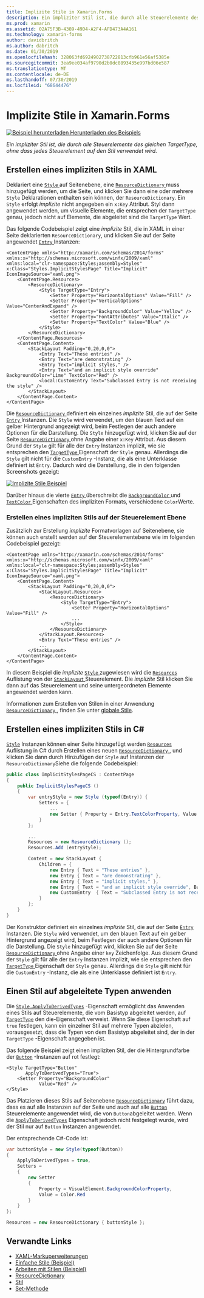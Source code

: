 ```yaml
---
title: Implizite Stile in Xamarin.Forms
description: Ein impliziter Stil ist, die durch alle Steuerelemente des gleichen TargetType, ohne dass jedes Steuerelement auf den Stil verwendet wird.
ms.prod: xamarin
ms.assetid: 02A75F3B-4389-49D4-A2F4-AFD473A4A161
ms.technology: xamarin-forms
author: davidbritch
ms.author: dabritch
ms.date: 01/30/2019
ms.openlocfilehash: 328063fd6924902738722813cfb961e56af5385e
ms.sourcegitcommit: 3ea9ee034af9790d2b0dc0893435e997bd06e587
ms.translationtype: MT
ms.contentlocale: de-DE
ms.lasthandoff: 07/30/2019
ms.locfileid: "68644476"
---
```

# <a name="implicit-styles-in-xamarinforms"></a>Implizite Stile in Xamarin.Forms

[![Beispiel herunterladen](~/media/shared/download.png) Herunterladen des Beispiels](https://docs.microsoft.com/samples/xamarin/xamarin-forms-samples/userinterface-styles-basicstyles)

_Ein impliziter Stil ist, die durch alle Steuerelemente des gleichen TargetType, ohne dass jedes Steuerelement auf den Stil verwendet wird._

## <a name="create-an-implicit-style-in-xaml"></a>Erstellen eines impliziten Stils in XAML

Deklariert eine [ `Style` ](xref:Xamarin.Forms.Style) auf Seitenebene, eine [ `ResourceDictionary` ](xref:Xamarin.Forms.ResourceDictionary) muss hinzugefügt werden, um die Seite, und klicken Sie dann eine oder mehrere `Style` Deklarationen enthalten sein können, der `ResourceDictionary`. Ein `Style` erfolgt *implizite* nicht angegeben ein `x:Key` Attribut. Styl dann angewendet werden, um visuelle Elemente, die entsprechen der `TargetType` genau, jedoch nicht auf Elemente, die abgeleitet sind die `TargetType` Wert.

Das folgende Codebeispiel zeigt eine *implizite* Stil, die in XAML in einer Seite deklarierten `ResourceDictionary`, und klicken Sie auf der Seite angewendet [ `Entry` ](xref:Xamarin.Forms.Entry) Instanzen:

```xaml
<ContentPage xmlns="http://xamarin.com/schemas/2014/forms" xmlns:x="http://schemas.microsoft.com/winfx/2009/xaml" xmlns:local="clr-namespace:Styles;assembly=Styles" x:Class="Styles.ImplicitStylesPage" Title="Implicit" IconImageSource="xaml.png">
    <ContentPage.Resources>
        <ResourceDictionary>
            <Style TargetType="Entry">
                <Setter Property="HorizontalOptions" Value="Fill" />
                <Setter Property="VerticalOptions" Value="CenterAndExpand" />
                <Setter Property="BackgroundColor" Value="Yellow" />
                <Setter Property="FontAttributes" Value="Italic" />
                <Setter Property="TextColor" Value="Blue" />
            </Style>
        </ResourceDictionary>
    </ContentPage.Resources>
    <ContentPage.Content>
        <StackLayout Padding="0,20,0,0">
            <Entry Text="These entries" />
            <Entry Text="are demonstrating" />
            <Entry Text="implicit styles," />
            <Entry Text="and an implicit style override" BackgroundColor="Lime" TextColor="Red" />
            <local:CustomEntry Text="Subclassed Entry is not receiving the style" />
        </StackLayout>
    </ContentPage.Content>
</ContentPage>
```

Die [ `ResourceDictionary` ](xref:Xamarin.Forms.ResourceDictionary) definiert ein einzelnes *implizite* Stil, die auf der Seite [ `Entry` ](xref:Xamarin.Forms.Entry) Instanzen. Die `Style` wird verwendet, um den blauen Text auf ein gelber Hintergrund angezeigt wird, beim Festlegen der auch andere Optionen für die Darstellung. Die `Style` hinzugefügt wird, klicken Sie auf der Seite [ `ResourceDictionary` ](xref:Xamarin.Forms.ResourceDictionary) ohne Angabe einer `x:Key` Attribut. Aus diesem Grund der `Style` gilt für alle der `Entry` Instanzen implizit, wie sie entsprechen den [ `TargetType` ](xref:Xamarin.Forms.Style.TargetType) Eigenschaft der `Style` genau. Allerdings die `Style` gilt nicht für die `CustomEntry` -Instanz, die als eine Unterklasse definiert ist `Entry`. Dadurch wird die Darstellung, die in den folgenden Screenshots gezeigt:

[![](implicit-images/implicit-styles.png "Implizite Stile Beispiel")](implicit-images/implicit-styles-large.png#lightbox "impliziten Stilen-Beispiel")

Darüber hinaus die vierte [ `Entry` ](xref:Xamarin.Forms.Entry) überschreibt die [ `BackgroundColor` ](xref:Xamarin.Forms.VisualElement.BackgroundColor) und [ `TextColor` ](xref:Xamarin.Forms.Entry.TextColor) Eigenschaften des impliziten Formats, verschiedene `Color`Werte.

### <a name="create-an-implicit-style-at-the-control-level"></a>Erstellen eines impliziten Stils auf der Steuerelement Ebene

Zusätzlich zur Erstellung *implizite* Formatvorlagen auf Seitenebene, sie können auch erstellt werden auf der Steuerelementebene wie im folgenden Codebeispiel gezeigt:

```xaml
<ContentPage xmlns="http://xamarin.com/schemas/2014/forms" xmlns:x="http://schemas.microsoft.com/winfx/2009/xaml" xmlns:local="clr-namespace:Styles;assembly=Styles" x:Class="Styles.ImplicitStylesPage" Title="Implicit" IconImageSource="xaml.png">
    <ContentPage.Content>
        <StackLayout Padding="0,20,0,0">
            <StackLayout.Resources>
                <ResourceDictionary>
                    <Style TargetType="Entry">
                        <Setter Property="HorizontalOptions" Value="Fill" />
                        ...
                    </Style>
                </ResourceDictionary>
            </StackLayout.Resources>
            <Entry Text="These entries" />
            ...
        </StackLayout>
    </ContentPage.Content>
</ContentPage>
```

In diesem Beispiel die *implizite* [ `Style` ](xref:Xamarin.Forms.Style) zugewiesen wird die [ `Resources` ](xref:Xamarin.Forms.VisualElement.Resources) Auflistung von der [ `StackLayout` ](xref:Xamarin.Forms.StackLayout)Steuerelement. Die *implizite* Stil klicken Sie dann auf das Steuerelement und seine untergeordneten Elemente angewendet werden kann.

Informationen zum Erstellen von Stilen in einer Anwendung [ `ResourceDictionary` ](xref:Xamarin.Forms.ResourceDictionary), finden Sie unter [globale Stile](~/xamarin-forms/user-interface/styles/application.md).

## <a name="create-an-implicit-style-in-c35"></a>Erstellen eines impliziten Stils in C&#35;

[`Style`](xref:Xamarin.Forms.Style) Instanzen können einer Seite hinzugefügt werden [ `Resources` ](xref:Xamarin.Forms.VisualElement.Resources) Auflistung in C# durch Erstellen eines neuen [ `ResourceDictionary` ](xref:Xamarin.Forms.ResourceDictionary), und klicken Sie dann durch Hinzufügen der `Style` auf Instanzen der `ResourceDictionary`Siehe die folgende Codebeispiel:

```csharp
public class ImplicitStylesPageCS : ContentPage
{
    public ImplicitStylesPageCS ()
    {
        var entryStyle = new Style (typeof(Entry)) {
            Setters = {
                ...
                new Setter { Property = Entry.TextColorProperty, Value = Color.Blue }
            }
        };

        ...
        Resources = new ResourceDictionary ();
        Resources.Add (entryStyle);

        Content = new StackLayout {
            Children = {
                new Entry { Text = "These entries" },
                new Entry { Text = "are demonstrating" },
                new Entry { Text = "implicit styles," },
                new Entry { Text = "and an implicit style override", BackgroundColor = Color.Lime, TextColor = Color.Red },
                new CustomEntry  { Text = "Subclassed Entry is not receiving the style" }
            }
        };
    }
}
```

Der Konstruktor definiert ein einzelnes *implizite* Stil, die auf der Seite [ `Entry` ](xref:Xamarin.Forms.Entry) Instanzen. Die `Style` wird verwendet, um den blauen Text auf ein gelber Hintergrund angezeigt wird, beim Festlegen der auch andere Optionen für die Darstellung. Die `Style` hinzugefügt wird, klicken Sie auf der Seite [ `ResourceDictionary` ](xref:Xamarin.Forms.ResourceDictionary) ohne Angabe einer `key` Zeichenfolge. Aus diesem Grund der `Style` gilt für alle der `Entry` Instanzen implizit, wie sie entsprechen den [ `TargetType` ](xref:Xamarin.Forms.Style.TargetType) Eigenschaft der `Style` genau. Allerdings die `Style` gilt nicht für die `CustomEntry` -Instanz, die als eine Unterklasse definiert ist `Entry`.

## <a name="apply-a-style-to-derived-types"></a>Einen Stil auf abgeleitete Typen anwenden

Die [`Style.ApplyToDerivedTypes`](xref:Xamarin.Forms.Style.ApplyToDerivedTypes) -Eigenschaft ermöglicht das Anwenden eines Stils auf Steuerelemente, die vom Basistyp abgeleitet werden, auf [`TargetType`](xref:Xamarin.Forms.Style.TargetType) den die-Eigenschaft verweist. Wenn Sie diese Eigenschaft auf `true` festlegen, kann ein einzelner Stil auf mehrere Typen abzielen, vorausgesetzt, dass die Typen von dem Basistyp abgeleitet sind, der in der `TargetType` -Eigenschaft angegeben ist.

Das folgende Beispiel zeigt einen impliziten Stil, der die Hintergrundfarbe der [`Button`](xref:Xamarin.Forms.Button) -Instanzen auf rot festlegt:

```xaml
<Style TargetType="Button"
       ApplyToDerivedTypes="True">
    <Setter Property="BackgroundColor"
            Value="Red" />
</Style>
```

Das Platzieren dieses Stils auf Seitenebene [`ResourceDictionary`](xref:Xamarin.Forms.ResourceDictionary) führt dazu, dass es auf alle Instanzen auf der Seite und auch auf alle [`Button`](xref:Xamarin.Forms.Button) Steuerelemente angewendet wird, die von `Button`abgeleitet werden. Wenn die [`ApplyToDerivedTypes`](xref:Xamarin.Forms.Style.ApplyToDerivedTypes) Eigenschaft jedoch nicht festgelegt wurde, wird der Stil nur auf `Button` Instanzen angewendet.

Der entsprechende C#-Code ist:

```csharp
var buttonStyle = new Style(typeof(Button))
{
    ApplyToDerivedTypes = true,
    Setters =
    {
        new Setter
        {
            Property = VisualElement.BackgroundColorProperty,
            Value = Color.Red
        }
    }
};

Resources = new ResourceDictionary { buttonStyle };
```

## <a name="related-links"></a>Verwandte Links

- [XAML-Markuperweiterungen](~/xamarin-forms/xaml/xaml-basics/xaml-markup-extensions.md)
- [Einfache Stile (Beispiel)](https://docs.microsoft.com/samples/xamarin/xamarin-forms-samples/userinterface-styles-basicstyles)
- [Arbeiten mit Stilen (Beispiel)](https://docs.microsoft.com/samples/xamarin/xamarin-forms-samples/workingwithstyles)
- [ResourceDictionary](xref:Xamarin.Forms.ResourceDictionary)
- [Stil](xref:Xamarin.Forms.Style)
- [Set-Methode](xref:Xamarin.Forms.Setter)
